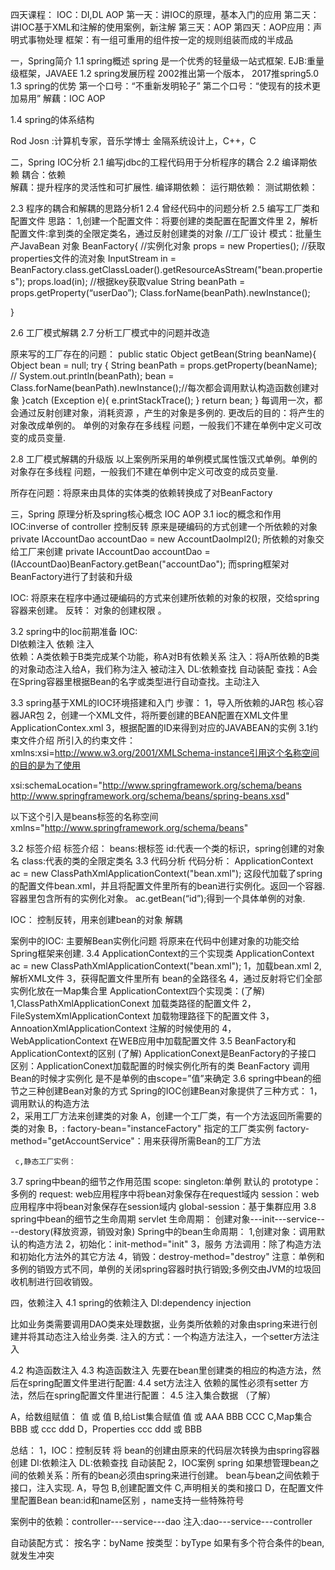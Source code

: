 四天课程：
IOC：DI,DL AOP
第一天：讲IOC的原理，基本入门的应用
第二天：讲IOC基于XML和注解的使用案例，新注解
第三天：AOP
第四天：AOP应用：声明式事物处理
框架：有一组可重用的组件按一定的规则组装而成的半成品

一，Spring简介
1.1 spring概述 
spring  是一个优秀的轻量级一站式框架.
EJB:重量级框架，JAVAEE 
1.2 spring发展历程 
2002推出第一个版本，
2017推spring5.0
1.3 spring的优势 
第一个口号：“不重新发明轮子”
第二个口号：“使现有的技术更加易用”
解藕：IOC AOP


1.4 spring的体系结构 

Rod Josn  :计算机专家，音乐学博士    金隔系统设计上，C++，C


二，Spring IOC分析
2.1 编写jdbc的工程代码用于分析程序的耦合 
2.2 编译期依赖 
耦合：依赖   
解藕：提升程序的灵活性和可扩展性.
编译期依赖：
运行期依赖：
测试期依赖：

2.3 程序的耦合和解耦的思路分析1
2.4 曾经代码中的问题分析 
2.5 编写工厂类和配置文件 
思路：
  1,创建一个配置文件：将要创建的类配置在配置文件里
  2，解析配置文件:拿到类的全限定类名，通过反射创建类的对象
//工厂设计 模式：批量生产JavaBean 对象
BeanFactory{
//实例化对象
props = new Properties();
//获取properties文件的流对象
InputStream in = BeanFactory.class.getClassLoader().getResourceAsStream("bean.properties");
props.load(in);
//根据key获取value
String beanPath = props.getProperty(“userDao”);
Class.forName(beanPath).newInstance();


}

2.6 工厂模式解耦 
2.7 分析工厂模式中的问题并改造 

原来写的工厂存在的问题：
    public static Object getBean(String beanName){
            Object bean = null;
            try {
                String beanPath = props.getProperty(beanName);
    //            System.out.println(beanPath);
                bean = Class.forName(beanPath).newInstance();//每次都会调用默认构造函数创建对象
            }catch (Exception e){
                e.printStackTrace();
            }
            return bean;
        }
每调用一次，都会通过反射创建对象，消耗资源 ，产生的对象是多例的.
更改后的目的：将产生的对象改成单例的。
单例的对象存在多线程 问题，一般我们不建在单例中定义可改变的成员变量.

2.8 工厂模式解耦的升级版
以上案例所采用的单例模式属性饿汉式单例。单例的对象存在多线程 问题，一般我们不建在单例中定义可改变的成员变量.

所存在问题：将原来由具体的实体类的依赖转换成了对BeanFactory





三，Spring 原理分析及spring核心概念 
IOC  AOP
3.1 ioc的概念和作用 
IOC:inverse of controller  控制反转
原来是硬编码的方式创建一个所依赖的对象
private IAccountDao accountDao = new AccountDaoImpl2();
所依赖的对象交给工厂来创建
private IAccountDao accountDao = (IAccountDao)BeanFactory.getBean("accountDao");
而spring框架对BeanFactory进行了封装和升级

IOC: 将原来在程序中通过硬编码的方式来创建所依赖的对象的权限，交给spring容器来创建。
反转：  对象的创建权限 。

3.2 spring中的Ioc前期准备 
IOC:  
DI依赖注入   依赖  注入  
依赖：A类依赖于B类完成某个功能，称A对B有依赖关系
注入：将A所依赖的B类的对象动态注入给A，我们称为注入
被动注入
DL:依赖查找    自动装配
        查找：A会在Spring容器里根据Bean的名字或类型进行自动查找。主动注入

3.3 spring基于XML的IOC环境搭建和入门 
   步骤：
     1，导入所依赖的JAR包   核心容器JAR包
     2，创建一个XML文件，将所要创建的BEAN配置在XML文件里   ApplicationContex.xml
3，根据配置的ID来得到对应的JAVABEAN的实例
3.1约束文件介绍
所引入的约束文件：
xmlns:xsi=http://www.w3.org/2001/XMLSchema-instance引用这个名称空间的目的是为了使用

xsi:schemaLocation="http://www.springframework.org/schema/beans
 http://www.springframework.org/schema/beans/spring-beans.xsd"

以下这个引入是beans标签的名称空间
xmlns="http://www.springframework.org/schema/beans"

3.2 标签介绍
标签介绍：
beans:根标签
<bean id="accountService" class="com.itheima.service.impl.AccountServiceImpl"></bean>
id:代表一个类的标识，spring创建的对象名
class:代表的类的全限定类名
3.3 代码分析
代码分析：
ApplicationContext ac = new ClassPathXmlApplicationContext("bean.xml");
这段代加载了spring的配置文件bean.xml，并且将配置文件里所有的bean进行实例化。返回一个容器.容器里包含所有的实例化对象。
ac.getBean(“id”);得到一个具体单例的对象.


IOC： 控制反转，用来创建bean的对象
       解耦



案例中的IOC: 主要解Bean实例化问题
将原来在代码中创建对象的功能交给Spring框架来创建.
3.4 ApplicationContext的三个实现类 
ApplicationContext ac = new ClassPathXmlApplicationContext("bean.xml");
1，加载bean.xml
2, 解析XML文件
3，获得配置文件里所有 bean的全路径名
4，通过反射将它们全部实例化放在一Map集合里
ApplicationContext四个实现类：(了解)
1,ClassPathXmlApplicationConext  加载类路径的配置文件
2，FileSystemXmlApplicationContext 加载物理路径下的配置文件
3，AnnoationXmlApplicationContext  注解的时候使用的
4，WebApplicationContext 在WEB应用中加载配置文件
3.5 BeanFactory和ApplicationContext的区别 (了解)
ApplicationConext是BeanFactory的子接口
区别：ApplicationConext加载配置的时候实例化所有的类
     BeanFactory 调用Bean的时候才实例化
是不是单例的由scope=”值”来确定
3.6 spring中bean的细节之三种创建Bean对象的方式 
Spring的IOC创建Bean对象提供了三种方式：
  1，调用默认的构造方法  
  2，采用工厂方法来创建类的对象
       A，创建一个工厂类，有一个方法返回所需要的类的对象
    B，<bean>: factory-bean="instanceFactory" 指定的工厂类实例
factory-method="getAccountService"：用来获得所需Bean的工厂方法

     c,静态工厂实例：
   <!-- 第三种方式：使用工厂中的静态方法创建对象（使用某个类中的静态方法创建对象，并存入spring容器)-->
<!--<bean id="accountService" class="com.itheima.factory.StaticFactory" factory-method="getAccountService"></bean>-->


3.7 spring中bean的细节之作用范围 
     scope:
singleton:单例  默认的
                prototype：多例的 
                request: web应用程序中将bean对象保存在request域内
                session：web应用程序中将bean对象保存在session域内
               global-session：基于集群应用
3.8 spring中bean的细节之生命周期 
servlet 生命周期：  创建对象---init---service----destory(释放资源，销毁对象)
Spring中的bean生命周期：
 1,创建对象：调用默认的构造方法
2，初始化：init-method="init"
3，服务 方法调用：除了构造方法和初始化方法外的其它方法
4，销毁：destroy-method="destroy"
注意：单例和多例的销毁方式不同，单例的关闭spring容器时执行销毁;多例交由JVM的垃圾回收机制进行回收销毁。


四，依赖注入
4.1 spring的依赖注入 
DI:dependency injection

比如业务类需要调用DAO类来处理数据，业务类所依赖的对象由spring来进行创建并将其动态注入给业务类.
注入的方式：一个构造方法注入，一个setter方法注入


4.2 构造函数注入 
4.3 构造函数注入 
  先要在bean里创建类的相应的构造方法，然后在spring配置文件里进行配置:
<bean>
    <constractor-arg name=”参数名” value=”值“>
</bean>
4.4 set方法注入 
   依赖的属性必须有setter 方法，然后在spring配置文件里进行配置：
   <bean>
        <property name=”属性” ref=”引用的bean实例”></property>
   </bean>
4.5 注入集合数据 （了解）


A，给数组赋值：
      <array>
          <value>值</value>
       </array>
或
      <set>
          <value>值</value>
       </set>
B,给List集合赋值
<list>
    <value>值</value>
</list>
或
    <array>
       <value>AAA</value>
       <value>BBB</value>
       <value>CCC</value>
    </array>
C,Map集合
<map>
    <entry key=”testA” value=”aaa”></entry>
    <entry key=”testB”>
        <value>BBB</value>
     </entry>
</map>
或
<props>
    <prop key="testC">ccc</prop>
    <prop key="testD">ddd</prop>
</props>
D，Properties
<props>
    <prop key="testC">ccc</prop>
    <prop key="testD">ddd</prop>
</props>
或
<map>
    <entry key="testA" value="aaa"></entry>
    <entry key="testB">
        <value>BBB</value>
    </entry>
</map>


总结：
1，IOC：控制反转   将 bean的创建由原来的代码层次转换为由spring容器创建
     DI:依赖注入
     DL:依赖查找   自动装配
2，IOC案例
spring 如果想管理bean之间的依赖关系：所有的bean必须由spring来进行创建。
bean与bean之间依赖于接口，注入实现.
   A，导包
   B,创建配置文件
C,声明相关的类和接口
D，在配置文件里配置Bean
    bean:id和name区别 ，name支持一些特殊符号

案例中的依赖：controller---service---dao
注入:dao---service---controller

自动装配方式：
    按名字：byName
    按类型：byType   如果有多个符合条件的bean,就发生冲突
<!--配置SERVICE-->
<bean id="userService" class="cn.itcast.service.impl.UserServiceImpl" scope="singleton">
    <property name="userDao" ref="userDao"></property>
</bean>
<!--配置controller-->
<bean id="userController" class="cn.itcast.client.MyController" scope="singleton" autowire="byType" >

</bean>

